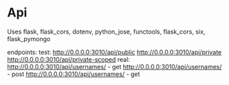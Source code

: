 # Api

Uses flask, flask_cors, dotenv, python_jose, functools, flask_cors, six, flask_pymongo

endpoints:
  test:
    http://0.0.0.0:3010/api/public
    http://0.0.0.0:3010/api/private
    http://0.0.0.0:3010/api/private-scoped
  real:
    http://0.0.0.0:3010/api/usernames/<name> - get
    http://0.0.0.0:3010/api/usernames/<name> - post
    http://0.0.0.0:3010/api/usernames/ - get
